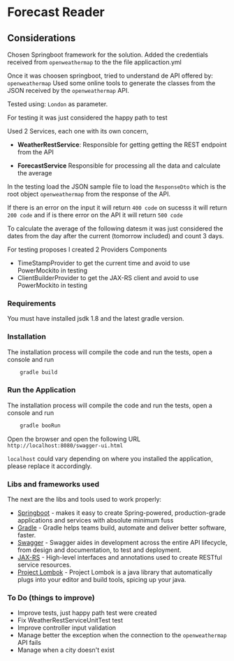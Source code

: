 # Forecast Reader

## Considerations

Chosen Springboot framework for the solution. Added the credentials received from ``openweathermap`` to the the file applicaction.yml

Once it was choosen springboot,  tried to understand de API offered by: ``openweathermap``
Used some online tools to generate the classes from the JSON received by the ``openweathermap`` API.

Tested using: ``London`` as parameter.

For testing it was just considered the happy path to test

Used 2 Services, each one with its own concern, 

* **WeatherRestService**: Responsible for getting getting the REST endpoint from the API
    
* **ForecastService** Responsible for processing all the data and calculate the average

In the testing load the JSON sample file to load the ``ResponseDto`` which is the root object ``openweathermap`` from the response
of the API.

If there is an error on the input it will return ``400 code`` on sucesss it will return ``200 code`` and if is there error on the API it will return ``500 code``

To calculate the average of the following datesm it was just considered the dates from the day after the current (tomorrow included) and count 3 days.

For testing proposes I created 2 Providers Components
* TimeStampProvider to get the current time and avoid to use PowerMockito in testing
* ClientBuilderProvider to get the JAX-RS client and avoid to use PowerMockito in testing

### Requirements

You must have installed jsdk 1.8 and the latest gradle version.

### Installation

The installation process will compile the code and run the tests, open a console and
run 

```sh
    gradle build
```

### Run the Application

The installation process will compile the code and run the tests, open a console and
run 

```sh
    gradle booRun
```

Open the browser and open the following URL
```http://localhost:8080/swagger-ui.html```

``localhost`` could vary depending on where you installed the application, please replace it accordingly.

### Libs and frameworks used 

The next are the libs and tools used to work properly:

* [Springboot] - makes it easy to create Spring-powered, production-grade applications and services with absolute minimum fuss
* [Gradle] - Gradle helps teams build, automate and deliver better software, faster.
* [Swagger] - Swagger aides in development across the entire API lifecycle, from design and documentation, to test and deployment.
* [JAX-RS] - High-level interfaces and annotations used to create RESTful service resources.
* [Project Lombok] - Project Lombok is a java library that automatically plugs into your editor and build tools, spicing up your java.

### To Do (things to improve)

* Improve tests, just happy path test were created
* Fix WeatherRestServiceUnitTest test
* Improve controller input validation
* Manage better the exception when the connection to the ``openweathermap`` API fails
* Manage when a city doesn't exist







[//]: # (These are reference links used in the body of this note and get stripped out when the markdown processor does its job. There is no need to format nicely because it shouldn't be seen. Thanks SO - http://stackoverflow.com/questions/4823468/store-comments-in-markdown-syntax)


   [Springboot]: <https://github.com/spring-projects/spring-boot>
   [Gradle]: <https://gradle.org>
   [Swagger]: <https://swagger.io/>
   [JAX-RS]: <https://github.com/eclipse-ee4j/jaxrs-api>
   [Project Lombok]: <https://projectlombok.org/>
